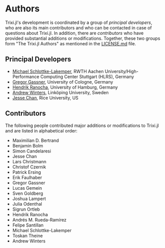 # Authors

Trixi.jl's development is coordinated by a group of *principal developers*,
who are also its main contributors and who can be contacted in case of
questions about Trixi.jl. In addition, there are *contributors* who have
provided substantial additions or modifications. Together, these two groups form
"The Trixi.jl Authors" as mentioned in the [LICENSE.md](LICENSE.md) file.

## Principal Developers
* [Michael Schlottke-Lakemper](https://lakemper.eu),
  RWTH Aachen University/High-Performance Computing Center Stuttgart (HLRS), Germany
* [Gregor Gassner](https://www.mi.uni-koeln.de/NumSim/gregor-gassner),
  University of Cologne, Germany
* [Hendrik Ranocha](https://ranocha.de),
  University of Hamburg, Germany
* [Andrew Winters](https://liu.se/en/employee/andwi94),
  Linköping University, Sweden
* [Jesse Chan](https://jlchan.github.io),
  Rice University, US

## Contributors
The following people contributed major additions or modifications to Trixi.jl and
are listed in alphabetical order:

* Maximilian D. Bertrand
* Benjamin Bolm
* Simon Candelaresi
* Jesse Chan
* Lars Christmann
* Christof Czernik
* Patrick Ersing
* Erik Faulhaber
* Gregor Gassner
* Lucas Gemein
* Sven Goldberg
* Joshua Lampert
* Julia Odenthal
* Sigrun Ortleb
* Hendrik Ranocha
* Andrés M. Rueda-Ramírez
* Felipe Santillan
* Michael Schlottke-Lakemper
* Toskan Theine
* Andrew Winters
